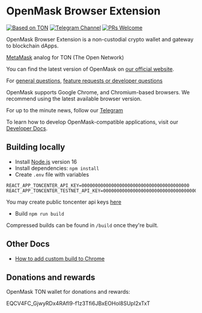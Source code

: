 # OpenMask Browser Extension

[![Based on TON](https://img.shields.io/badge/Based%20on-TON-blue)](https://ton.org/)
[![Telegram Channel](https://badgen.net/badge/follow/@OpenProduct/blue?icon=telegram)](https://t.me/openproduct)
[![PRs Welcome](https://img.shields.io/badge/PRs-welcome-brightgreen.svg?style=flat-square)](https://makeapullrequest.com)

OpenMask Browser Extension is a non-custodial crypto wallet and gateway to blockchain dApps.

[MetaMask](https://github.com/MetaMask/metamask-extension) analog for TON (The Open Network)

You can find the latest version of OpenMask on [our official website](https://openmask.app/).

For [general questions](https://github.com/OpenProduct/openmask-extension/discussions), [feature requests or developer questions](https://github.com/OpenProduct/openmask-extension/issues)

OpenMask supports Google Chrome, and Chromium-based browsers. We recommend using the latest available browser version.

For up to the minute news, follow our [Telegram](https://t.me/openproduct)

To learn how to develop OpenMask-compatible applications, visit our [Developer Docs](https://openmask.app/docs/introduction).

## Building locally

- Install [Node.js](https://nodejs.org) version 16
- Install dependencies: `npm install`
- Create `.env` file with variables

```
REACT_APP_TONCENTER_API_KEY=0000000000000000000000000000000000000000
REACT_APP_TONCENTER_TESTNET_API_KEY=0000000000000000000000000000000000000000
```

You may create public toncenter api keys [here](https://toncenter.com/)

- Build `npm run build`

Compressed builds can be found in `/build` once they're built.

## Other Docs

- [How to add custom build to Chrome](https://github.com/MetaMask/metamask-extension/blob/develop/docs/add-to-chrome.md)


## Donations and rewards

OpenMask TON wallet for donations and rewards:

EQCV4FC_GjwyRDx4RAfI9-f1z3Tfi6JBxEOHol8SUpI2xTxT

